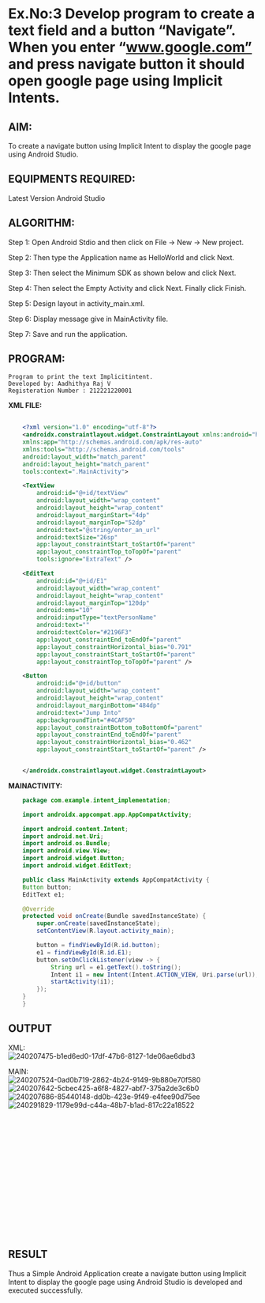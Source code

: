 # Ex.No:3 Develop program to create a text field and a button “Navigate”. When you enter “www.google.com” and press navigate button it should open google page using Implicit Intents.


## AIM:

To create a navigate button using Implicit Intent to display the google page using Android Studio.

## EQUIPMENTS REQUIRED:

Latest Version Android Studio

## ALGORITHM:
Step 1: Open Android Stdio and then click on File -> New -> New project.

Step 2: Then type the Application name as HelloWorld and click Next.

Step 3: Then select the Minimum SDK as shown below and click Next.

Step 4: Then select the Empty Activity and click Next. Finally click Finish.

Step 5: Design layout in activity_main.xml.

Step 6: Display message give in MainActivity file.

Step 7: Save and run the application.

## PROGRAM:
```
Program to print the text Implicitintent.
Developed by: Aadhithya Raj V
Registeration Number : 212221220001
```
**XML FILE:**
```xml    
    
    <?xml version="1.0" encoding="utf-8"?>
    <androidx.constraintlayout.widget.ConstraintLayout xmlns:android="http://schemas.android.com/apk/res/android"
    xmlns:app="http://schemas.android.com/apk/res-auto"
    xmlns:tools="http://schemas.android.com/tools"
    android:layout_width="match_parent"
    android:layout_height="match_parent"
    tools:context=".MainActivity">

    <TextView
        android:id="@+id/textView"
        android:layout_width="wrap_content"
        android:layout_height="wrap_content"
        android:layout_marginStart="4dp"
        android:layout_marginTop="52dp"
        android:text="@string/enter_an_url"
        android:textSize="26sp"
        app:layout_constraintStart_toStartOf="parent"
        app:layout_constraintTop_toTopOf="parent"
        tools:ignore="ExtraText" />

    <EditText
        android:id="@+id/E1"
        android:layout_width="wrap_content"
        android:layout_height="wrap_content"
        android:layout_marginTop="120dp"
        android:ems="10"
        android:inputType="textPersonName"
        android:text=""
        android:textColor="#2196F3"
        app:layout_constraintEnd_toEndOf="parent"
        app:layout_constraintHorizontal_bias="0.791"
        app:layout_constraintStart_toStartOf="parent"
        app:layout_constraintTop_toTopOf="parent" />

    <Button
        android:id="@+id/button"
        android:layout_width="wrap_content"
        android:layout_height="wrap_content"
        android:layout_marginBottom="484dp"
        android:text="Jump Into"
        app:backgroundTint="#4CAF50"
        app:layout_constraintBottom_toBottomOf="parent"
        app:layout_constraintEnd_toEndOf="parent"
        app:layout_constraintHorizontal_bias="0.462"
        app:layout_constraintStart_toStartOf="parent" />


    </androidx.constraintlayout.widget.ConstraintLayout>
```       
**MAINACTIVITY:**
```java    
    package com.example.intent_implementation;

    import androidx.appcompat.app.AppCompatActivity;

    import android.content.Intent;
    import android.net.Uri;
    import android.os.Bundle;
    import android.view.View;
    import android.widget.Button;
    import android.widget.EditText;

    public class MainActivity extends AppCompatActivity {
    Button button;
    EditText e1;

    @Override
    protected void onCreate(Bundle savedInstanceState) {
        super.onCreate(savedInstanceState);
        setContentView(R.layout.activity_main);

        button = findViewById(R.id.button);
        e1 = findViewById(R.id.E1);
        button.setOnClickListener(view -> {
            String url = e1.getText().toString();
            Intent i1 = new Intent(Intent.ACTION_VIEW, Uri.parse(url));
            startActivity(i1);
        });
    }
    }
```
## OUTPUT
  XML:<br>
  ![240207475-b1ed6ed0-17df-47b6-8127-1de06ae6dbd3](https://github.com/knight7080/Mobile-Application-Development/assets/88542035/746e52f3-4e4c-4071-a8a6-11c8dadb9acf)

  MAIN:<br>
  ![240207524-0ad0b719-2862-4b24-9149-9b880e70f580](https://github.com/knight7080/Mobile-Application-Development/assets/88542035/dedb21c7-1e4d-458e-be80-714094532ef7)
![240207642-5cbec425-a6f8-4827-abf7-375a2de3c6b0](https://github.com/knight7080/Mobile-Application-Development/assets/88542035/99aa6714-19fb-47ea-a8b5-fb1e3b1e625b)
![240207686-85440148-dd0b-423e-9f49-e4fee90d75ee](https://github.com/knight7080/Mobile-Application-Development/assets/88542035/0f8b86b9-2b8d-4b8e-83e1-21b4b54d7cdd)
![240291829-1179e99d-c44a-48b7-b1ad-817c22a18522](https://github.com/knight7080/Mobile-Application-Development/assets/88542035/00401aed-d198-47ad-8c5c-f500f7c90ca5)

  <br><br><br><br><br><br><br><br><br><br><br><br><br><br>

## RESULT
Thus a Simple Android Application create a navigate button using Implicit Intent to display the google page using Android Studio is developed and executed successfully.
